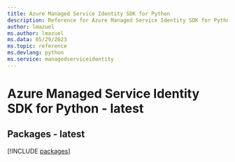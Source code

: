 ```yaml
---
title: Azure Managed Service Identity SDK for Python
description: Reference for Azure Managed Service Identity SDK for Python
author: lmazuel
ms.author: lmazuel
ms.data: 05/29/2023
ms.topic: reference
ms.devlang: python
ms.service: managedserviceidentity
---
```

# Azure Managed Service Identity SDK for Python - latest
## Packages - latest
[!INCLUDE [packages](managed-service-identity-index.md)]